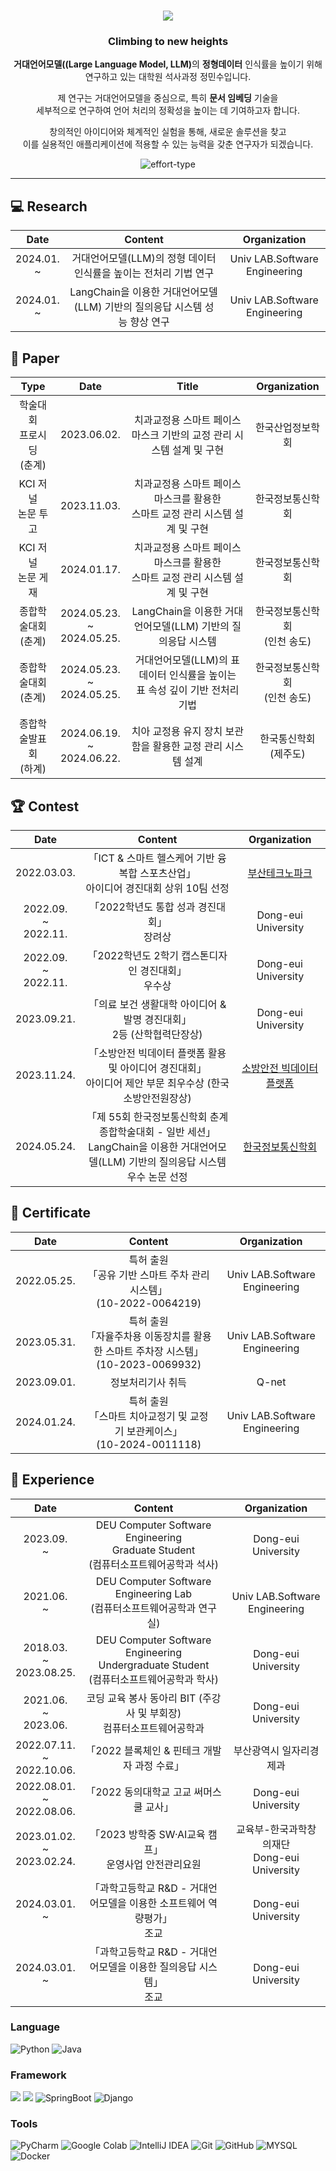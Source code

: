 <!--![header](https://capsule-render.vercel.app/api?type=waving&color=auto&height=200&section=header&text=JUNG%20MIN%20SU&fontSize=90&animation=twinkling&fontColor=c9d1d9)--> 
<h1 align="center">
  <a href="https://git.io/typing-svg">
    <img src = "https://readme-typing-svg.herokuapp.com?size=30&center=true&vCenter=true&lines=I'm+Jung+Min+Su+%F0%9F%91%8B;">
  </a>
</h1>
<h3 align ="center"> Climbing to new heights </h3>
<p align ="center"> <strong>거대언어모델((Large Language Model, LLM)</strong>의 <strong>정형데이터</strong> 인식률을 높이기 위해 연구하고 있는 대학원 석사과정 정민수입니다. </p>
<p align ="center"> 제 연구는 거대언어모델을 중심으로, 특히 <strong>문서 임베딩</strong> 기술을 <br>세부적으로 연구하여 언어 처리의 정확성을 높이는 데 기여하고자 합니다. </p>
<p align ="center"> 창의적인 아이디어와 체계적인 실험을 통해, 새로운 솔루션을 찾고 </br>이를 실용적인 애플리케이션에 적용할 수 있는 능력을 갖춘 연구자가 되겠습니다. </p>

<p align="center"> <img src="https://komarev.com/ghpvc/?username=effort-type&label=PROFILE+VIEWS" alt="effort-type"> 
<hr>

## 💻 Research
|              Date              |                             Content                              |                         Organization                          |
|:------------------------------:|:----------------------------------------------------------------:|:-------------------------------------------------------------:|
| 2024.01.   </br>~ |              거대언어모델(LLM)의 정형 데이터 인식률을 높이는 전처리 기법 연구              |                 Univ LAB.Software Engineering                 |
| 2024.01.   </br>~ | LangChain을 이용한 거대언어모델(LLM) 기반의 질의응답 시스템 성능 향상 연구 |                 Univ LAB.Software Engineering                 |

## 📰 Paper
|          Type          |    Date    |                       Title                       |     Organization     |
|:----------------------:|:----------:|:-------------------------------------------------:|:--------------------:|
| 학술대회</br>프로시딩</br>(춘계) | 2023.06.02. |      치과교정용 스마트 페이스마스크 기반의 교정 관리 시스템 설계 및 구현       |       한국산업정보학회       |
|   KCI 저널 </br>논문 투고    | 2023.11.03. |  치과교정용 스마트 페이스마스크를 활용한<br/>스마트 교정 관리 시스템 설계 및 구현  |       한국정보통신학회       |
|   KCI 저널 </br>논문 게재    | 2024.01.17. |  치과교정용 스마트 페이스마스크를 활용한<br/>스마트 교정 관리 시스템 설계 및 구현  |       한국정보통신학회       |
|    종합학술대회</br>(춘계)     | 2024.05.23. </br>~</br> 2024.05.25. |      LangChain을 이용한 거대언어모델(LLM) 기반의 질의응답 시스템      | 한국정보통신학회</br>(인천 송도) |
|    종합학술대회</br>(춘계)     | 2024.05.23. </br>~</br> 2024.05.25. | 거대언어모델(LLM)의 표 데이터 인식률을 높이는</br>표 속성 깊이 기반 전처리 기법 | 한국정보통신학회</br>(인천 송도) |
|    종합학술발표회</br>(하계)    | 2024.06.19. </br>~</br> 2024.06.22. |        치아 교정용 유지 장치 보관함을 활용한 교정 관리 시스템 설계         |  한국통신학회</br>(제주도)  |

## 🏆 Contest

|              Date              |                           Content                           |                                                  Organization                                                   |
|:------------------------------:| :----------------------------------------------------------: |:---------------------------------------------------------------------------------------------------------------:|
|          2022.03.03.           | 「ICT & 스마트 헬스케어 기반 융복합 스포츠산업」</br>아이디어 경진대회 상위 10팀 선정 |     [부산테크노파크](https://www.btp.or.kr/?action=BD0000M&pagecode=P000000296&command=View&idx=13672&language=KR)     |
| 2022.09.   </br>~</br>2022.11. | 「2022학년도 통합 성과 경진대회」<br/>장려상|                                               Dong-eui University                                               |
|   2022.09.   </br>~</br>2022.11.    | 「2022학년도 2학기 캡스톤디자인 경진대회」<br/>우수상|                                               Dong-eui University                                               |
|          2023.09.21.           | 「의료 보건 생활대학 아이디어 & 발명 경진대회」</br>2등 (산학협력단장상)|                                               Dong-eui University                                               |
|          2023.11.24.           | 「소방안전 빅데이터 플랫폼 활용 및 아이디어 경진대회」</br>아이디어 제안 부문 최우수상 (한국소방안전원장상) | [소방안전 빅데이터 플랫폼](https://www.btp.or.kr/?action=BD0000M&pagecode=P000000296&command=View&idx=13672&language=KR) |
|          2024.05.24.           | 「제 55회 한국정보통신학회 춘계종합학술대회 - 일반 세션」</br> LangChain을 이용한 거대언어모델(LLM) 기반의 질의응답 시스템 </br> 우수 논문 선정| [한국정보통신학회](https://kiice.org/141) |


## 📃 Certificate
|    Date     |                           Content                           |                         Organization                          |
|:-----------:| :----------------------------------------------------------: |:-------------------------------------------------------------:|
| 2022.05.25. | 특허 출원<br/>「공유 기반 스마트 주차 관리 시스템」</br>(10-2022-0064219)|                 Univ LAB.Software Engineering                 |
| 2023.05.31. | 특허 출원<br/>「자율주차용 이동장치를 활용한 스마트 주차장 시스템」</br>(10-2023-0069932)|                 Univ LAB.Software Engineering                 |
| 2023.09.01. | 정보처리기사 취득|                             Q-net                             |
|       2024.01.24.      | 특허 출원<br/>「스마트 치아교정기 및 교정기 보관케이스」</br>(10-2024-0011118)|                 Univ LAB.Software Engineering                 |


## 📆 Experience

|                Date                |                                     Content                                      |                         Organization                          |
|:----------------------------------:|:--------------------------------------------------------------------------------:|:-------------------------------------------------------------:|
|      2023.09.    </br>~</br>       |   DEU Computer Software Engineering</br>Graduate Student<br/>(컴퓨터소프트웨어공학과 석사)    |                      Dong-eui University                      |
|       2021.06.   </br>~</br>       |           DEU Computer Software Engineering Lab<br/>(컴퓨터소프트웨어공학과 연구실)            |                 Univ LAB.Software Engineering                 |
| 2018.03.    </br>~</br>2023.08.25. | DEU Computer Software Engineering<br/>Undergraduate Student<br/>(컴퓨터소프트웨어공학과 학사) |                      Dong-eui University                      |
|   2021.06.</br>~</br>2023.06.   |                   코딩 교육 봉사 동아리 BIT (주강사 및 부회장)</br>컴퓨터소프트웨어공학과                   |                      Dong-eui University                      |
| 2022.07.11. </br>~</br>2022.10.06.  |                           「2022 블록체인 & 핀테크 개발자 과정 수료」                            |                         부산광역시 일자리경제과                          |
| 2022.08.01. </br>~</br>2022.08.06.  |                             「2022 동의대학교 고교 써머스쿨 교사」                              |                      Dong-eui University                      |
| 2023.01.02. </br>~</br>2023.02.24.  |                      「2023 방학중 SW·AI교육 캠프」</br>운영사업 안전관리요원                       |             교육부-한국과학창의재단</br>Dong-eui University              |
| 2024.03.01. </br>~</br>  |                             「과학고등학교 R&D - 거대언어모델을 이용한 소프트웨어 역량평가」</br>조교                              |                      Dong-eui University                      |
| 2024.03.01. </br>~</br>  |                             「과학고등학교 R&D - 거대언어모델을 이용한 질의응답 시스템」</br>조교                              |                      Dong-eui University                      |


### Language  
![Python](https://img.shields.io/badge/Python-3776AB?style=flat-square&logo=Python&logoColor=white)
![Java](https://img.shields.io/badge/Java-FE2E2E?style=flat-square&logo=Java&logoColor=white)


### Framework
<img src="https://img.shields.io/badge/LangChain-000000?style=flat-square&logoColor=white"/></a>
<img src="https://img.shields.io/badge/Pytorch-EE4C2C?style=flat-square&logo=Pytorch&logoColor=white"/></a>
![SpringBoot](https://img.shields.io/badge/SpringBoot-6DB33F?style=flat-square&logo=SpringBoot&logoColor=white)
![Django](https://camo.githubusercontent.com/ece750b9cc12db0b7457e0cc01ad344252464a2b0a871cf33ceb57c6e55d7017/68747470733a2f2f696d672e736869656c64732e696f2f62616467652f646a616e676f2d3039324532303f7374796c653d666c61742d737175617265266c6f676f3d646a616e676f266c6f676f436f6c6f723d7768697465)
<!--🦜️🔗-->


### Tools
![PyCharm](https://camo.githubusercontent.com/232416141478dd7b5fd48c4b6b71dbb8635c0f286554c8a8a46cfc40a5c4de0a/68747470733a2f2f696d672e736869656c64732e696f2f62616467652f5079436861726d2d3030303030303f7374796c653d666c61742d737175617265266c6f676f3d5079436861726d266c6f676f436f6c6f723d7768697465)
![Google Colab](https://camo.githubusercontent.com/8e5468d985a00c9814f4f66fbe1f88f524df046a093032887f032cd3558cae47/68747470733a2f2f696d672e736869656c64732e696f2f62616467652f476f6f676c6520436f6c61622d4639414230303f7374796c653d666c61742d737175617265266c6f676f3d476f6f676c6520436f6c6162266c6f676f436f6c6f723d7768697465)
![IntelliJ IDEA](https://img.shields.io/badge/IntelliJ_IDEA-E34F26?style=flat-square&logo=IntelliJ-IDEA&logoColor=white)
![Git](https://img.shields.io/badge/Git-F05032?style=flat-square&logo=Git&logoColor=white)
![GitHub](https://img.shields.io/badge/GitHub-FFFFFF?style=flat-square&logo=GitHub&logoColor=black)
![MYSQL](https://img.shields.io/badge/MySQL-4479A1?style=flat-square&logo=MySQL&logoColor=white)
![Docker](https://img.shields.io/badge/Docker-2496ED?style=flat-square&logo=Docker&logoColor=white)

<!--|Type|Date|Contents|Organization|
|Student|2017.03 ~ 2023.2|Department of Computer Software Engineering|Dongeui University| -->
<!--h2 align="center"> Todo💦 </h2>  
<img src="https://img.shields.io/badge/React-61DAFB?style=flat-square&logo=React&logoColor=white" /-->

<!--
**effort-type/effort-type** is a ✨ _special_ ✨ repository because its `README.md` (this file) appears on your GitHub profile.

Here are some ideas to get you started:

- 🔭 I’m currently working on ...
- 🌱 I’m currently learning ...
- 👯 I’m looking to collaborate on ...
- 🤔 I’m looking for help with ...
- 💬 Ask me about ...
- 📫 How to reach me: ...
- 😄 Pronouns: ...
- ⚡ Fun fact: ...
-->


<!--
**effort-type/effort-type** is a ✨ _special_ ✨ repository because its `README.md` (this file) appears on your GitHub profile.

Here are some ideas to get you started:

- 🔭 I’m currently working on ...
- 🌱 I’m currently learning ...
- 👯 I’m looking to collaborate on ...
- 🤔 I’m looking for help with ...
- 💬 Ask me about ...
- 📫 How to reach me: ...
- 😄 Pronouns: ...
- ⚡ Fun fact: ...
-->
